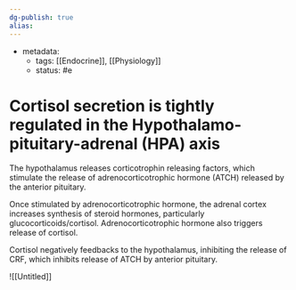 ```yaml
---
dg-publish: true
alias:
---
```

- metadata:
	- tags: [[Endocrine]], [[Physiology]]
	- status: #e 
# Cortisol secretion is tightly regulated in the Hypothalamo-pituitary-adrenal (HPA) axis
The hypothalamus releases corticotrophin releasing factors, which stimulate the release of adrenocorticotrophic hormone (ATCH) released by the anterior pituitary.

Once stimulated by adrenocorticotrophic hormone, the adrenal cortex increases synthesis of steroid hormones, particularly glucocorticoids/cortisol. Adrenocorticotrophic hormone also triggers release of cortisol.

Cortisol negatively feedbacks to the hypothalamus, inhibiting the release of CRF, which inhibits release of ATCH by anterior pituitary.

![[Untitled]]